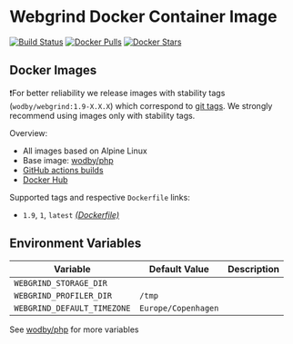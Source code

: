 # Webgrind Docker Container Image 

[![Build Status](https://github.com/wodby/webgrind/workflows/Build%20docker%20image/badge.svg)](https://github.com/wodby/webgrind/actions)
[![Docker Pulls](https://img.shields.io/docker/pulls/wodby/webgrind.svg)](https://hub.docker.com/r/wodby/webgrind)
[![Docker Stars](https://img.shields.io/docker/stars/wodby/webgrind.svg)](https://hub.docker.com/r/wodby/webgrind)

## Docker Images

❗For better reliability we release images with stability tags (`wodby/webgrind:1.9-X.X.X`) which correspond to [git tags](https://github.com/wodby/webgrind/releases). We strongly recommend using images only with stability tags. 

Overview:

- All images based on Alpine Linux
- Base image: [wodby/php](https://github.com/wodby/php)
- [GitHub actions builds](https://github.com/wodby/webgrind/actions) 
- [Docker Hub](https://hub.docker.com/r/wodby/webgrind)

Supported tags and respective `Dockerfile` links:

- `1.9`, `1`, `latest`  [_(Dockerfile)_](https://github.com/wodby/webgrind/tree/master/Dockerfile)

## Environment Variables

| Variable                    | Default Value       | Description |
|-----------------------------|---------------------|-------------|
| `WEBGRIND_STORAGE_DIR`      |                     |             |
| `WEBGRIND_PROFILER_DIR`     | `/tmp`              |             |
| `WEBGRIND_DEFAULT_TIMEZONE` | `Europe/Copenhagen` |             |

See [wodby/php](https://github.com/wodby/php) for more variables
